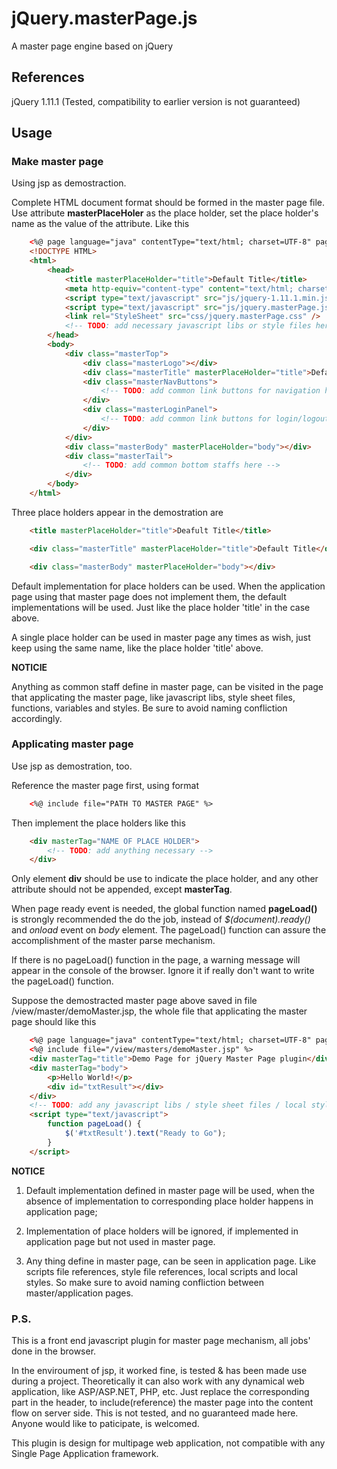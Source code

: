 # jQuery.masterPage.js
A master page engine based on jQuery

## References
jQuery 1.11.1 (Tested, compatibility to earlier version is not guaranteed)

## Usage

### Make master page

Using jsp as demostraction.

Complete HTML document format should be formed in the master page file. Use attribute **masterPlaceHoler** as the place holder, set the place holder's name as the value of the attribute. Like this
```HTML
	<%@ page language="java" contentType="text/html; charset=UTF-8" pageEncoding="UTF-8"%>
	<!DOCTYPE HTML>
	<html>
		<head>
			<title masterPlaceHolder="title">Default Title</title>
			<meta http-equiv="content-type" content="text/html; charset=utf-8" />
			<script type="text/javascript" src="js/jquery-1.11.1.min.js"></script>
			<script type="text/javascript" src="js/jquery.masterPage.js"></script>
			<link rel="StyleSheet" src="css/jquery.masterPage.css" />
			<!-- TODO: add necessary javascript libs or style files here -->
		</head>
		<body>
			<div class="masterTop">
				<div class="masterLogo"></div>
				<div class="masterTitle" masterPlaceHolder="title">Default Title</div>
				<div class="masterNavButtons">
					<!-- TODO: add common link buttons for navigation here -->
				</div>
				<div class="masterLoginPanel">
					<!-- TODO: add common link buttons for login/logout here -->
				</div>
			</div>
			<div class="masterBody" masterPlaceHolder="body"></div>
			<div class="masterTail">
				<!-- TODO: add common bottom staffs here -->
			</div>
		</body>
	</html>
```
Three place holders appear in the demostration are
```HTML
	<title masterPlaceHolder="title">Deafult Title</title>
```
```HTML
	<div class="masterTitle" masterPlaceHolder="title">Default Title</div>
```
```HTML
	<div class="masterBody" masterPlaceHolder="body"></div>
```

Default implementation for place holders can be used. When the application page using that master page does not implement them, the default implementations will be used. Just like the place holder 'title' in the case above.

A single place holder can be used in master page any times as wish, just keep using the same name, like the place holder 'title' above.

**NOTICIE**

Anything as common staff define in master page, can be visited in the page that applicating the master page, like javascript libs, style sheet files, functions, variables and styles. Be sure to avoid naming confliction accordingly.

### Applicating master page

Use jsp as demostration, too.

Reference the master page first, using format
```HTML
	<%@ include file="PATH TO MASTER PAGE" %>
```

Then implement the place holders like this
```HTML
	<div masterTag="NAME OF PLACE HOLDER">
		<!-- TODO: add anything necessary -->
	</div>
```
Only element **div** should be use to indicate the place holder, and any other attribute should not be appended, except **masterTag**.

When page ready event is needed, the global function named **pageLoad()** is strongly recommended the do the job, instead of *$(document).ready()* and *onload* event on *body* element. The pageLoad() function can assure the accomplishment of the master parse mechanism.

If there is no pageLoad() function in the page, a warning message will appear in the console of the browser. Ignore it if really don't want to write the pageLoad() function.

Suppose the demostracted master page above saved in file /view/master/demoMaster.jsp, the whole file that applicating the master page should like this
```HTML
	<%@ page language="java" contentType="text/html; charset=UTF-8" pageEncoding="UTF-8"%>
	<%@ include file="/view/masters/demoMaster.jsp" %>
	<div masterTag="title">Demo Page for jQuery Master Page plugin</div>
	<div masterTag="body">
		<p>Hello World!</p>
		<div id="txtResult"></div>
	</div>
	<!-- TODO: add any javascript libs / style sheet files / local styles here -->
	<script type="text/javascript">
		function pageLoad() {
			$('#txtResult').text("Ready to Go");
		}
	</script>
```

**NOTICE**

1. Default implementation defined in master page will be used, when the absence of implementation to corresponding place holder happens in application page;

2. Implementation of place holders will be ignored, if implemented in application page but not used in master page.

3. Any thing define in master page, can be seen in application page. Like scripts file references, style file references, local scripts and local styles. So make sure to avoid naming confliction between master/application pages.

### P.S.

This is a front end javascript plugin for master page mechanism, all jobs' done in the browser.

In the enviroument of jsp, it worked fine, is tested & has been made use during a project. Theoretically it can also work with any dynamical web application, like ASP/ASP.NET, PHP, etc. Just replace the corresponding part in the header, to include(reference) the master page into the content flow on server side. This is not tested, and no guaranteed made here. Anyone would like to paticipate, is welcomed.

This plugin is design for multipage web application, not compatible with any Single Page Application framework.
